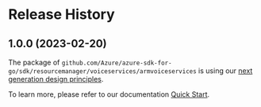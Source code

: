 # Release History

## 1.0.0 (2023-02-20)

The package of `github.com/Azure/azure-sdk-for-go/sdk/resourcemanager/voiceservices/armvoiceservices` is using our [next generation design principles](https://azure.github.io/azure-sdk/general_introduction.html).

To learn more, please refer to our documentation [Quick Start](https://aka.ms/azsdk/go/mgmt).